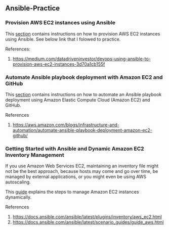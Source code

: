 ## Ansible-Practice

### Provision AWS EC2 instances using Ansible

This [section](https://github.com/juliehub/Ansible-Practice/blob/master/ansible_provisionEC2.md) contains instructions on how to provision AWS EC2 instances using Ansible. See below link that I folowed to practice.

References:
1. https://medium.com/datadriveninvestor/devops-using-ansible-to-provision-aws-ec2-instances-3d70a1cb155f

### Automate Ansible playbook deployment with Amazon EC2 and GitHub
This [section](https://github.com/juliehub/Ansible-Practice/blob/master/git_webhook_ansible.md) contains instructions on how to automate an Ansible playbook deployment using Amazon Elastic Compute Cloud (Amazon EC2) and GitHub.

References
1. https://aws.amazon.com/blogs/infrastructure-and-automation/automate-ansible-playbook-deployment-amazon-ec2-github/

### Getting Started with Ansible and Dynamic Amazon EC2 Inventory Management
If you use Amazon Web Services EC2, maintaining an inventory file might not be the best approach,
because hosts may come and go over time, be managed by external applications, or you might even be using AWS autoscaling. 

This [guide](https://github.com/juliehub/Ansible-Practice/blob/master/ansible_dynamicEC2.md) explains the steps to manage Amazon EC2 instances dynamically.

References
1. https://docs.ansible.com/ansible/latest/plugins/inventory/aws_ec2.html
2. https://docs.ansible.com/ansible/latest/scenario_guides/guide_aws.html
